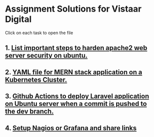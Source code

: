 # Assignment Solutions for Vistaar Digital

Click on each task to open the file

## 1. [List important steps to harden apache2 web server security on ubuntu.](https://github.com/itsarkcodes/assignment/blob/main/01Securing_Apache2_server/README.md)
## 2. [YAML file for MERN stack application on a Kubernetes Cluster.](https://github.com/itsarkcodes/assignment/blob/main/01Securing_Apache2_server/README.md)
## 3. [Github Actions to deploy Laravel application on Ubuntu server when a commit is pushed to the dev branch.](https://github.com/itsarkcodes/assignment/blob/main/03GithubActions_Laravel/README.md)
## 4. [Setup Nagios or Grafana and share links](https://github.com/itsarkcodes/assignment/blob/main/04Grafana_On_EC2/README.md)

